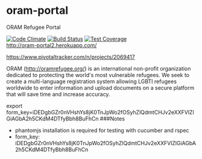 # oram-portal
ORAM Refugee Portal

[![Code Climate](https://codeclimate.com/github/andrewhalle/oram-portal/badges/gpa.svg)](https://codeclimate.com/github/andrewhalle/oram-portal)
[![Build Status](https://travis-ci.org/andrewhalle/oram-portal.svg?branch=master)](https://travis-ci.org/andrewhalle/oram-portal)
[![Test Coverage](https://codeclimate.com/github/andrewhalle/oram-portal/badges/coverage.svg)](https://codeclimate.com/github/andrewhalle/oram-portal/coverage)   
http://oram-portal2.herokuapp.com/

https://www.pivotaltracker.com/n/projects/2069417

ORAM (http://oramrefugee.org/) is an international non-profit organization dedicated to protecting the world's most vulnerable refugees. We seek to create a multi-language registration system allowing LGBTI refugees worldwide to enter information and upload documents on a secure platform that will save time and increase accuracy.

export form_key=iDEDgbGZr0nVHshYs8jK0TnJpWo2fOSyhZlQdmtCHJv2eXXFVlZlGiAGbA2h5CKdM4DTfyBbh8BuFhCn
###Notes
* phantomjs installation is required for testing with cucumber and rspec
* form_key: iDEDgbGZr0nVHshYs8jK0TnJpWo2fOSyhZlQdmtCHJv2eXXFVlZlGiAGbA2h5CKdM4DTfyBbh8BuFhCn